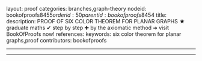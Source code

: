 layout: proof
categories: branches,graph-theory
nodeid: bookofproofs$8455
orderid: 50
parentid: bookofproofs$8454
title: 
description: PROOF OF SIX COLOR THEOREM FOR PLANAR GRAPHS &#9733; graduate maths &#10004; step by step &#10010; by the axiomatic method &#10140; visit BookOfProofs now!
references: 
keywords: six color theorem for planar graphs,proof
contributors: bookofproofs

---


---


